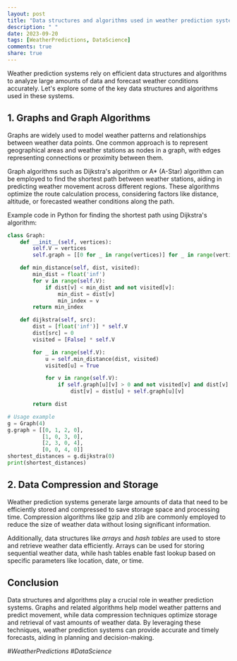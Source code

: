 ```yaml
---
layout: post
title: "Data structures and algorithms used in weather prediction systems"
description: " "
date: 2023-09-20
tags: [WeatherPredictions, DataScience]
comments: true
share: true
---
```


Weather prediction systems rely on efficient data structures and algorithms to analyze large amounts of data and forecast weather conditions accurately. Let's explore some of the key data structures and algorithms used in these systems.

## 1. Graphs and Graph Algorithms

Graphs are widely used to model weather patterns and relationships between weather data points. One common approach is to represent geographical areas and weather stations as nodes in a graph, with edges representing connections or proximity between them.

Graph algorithms such as Dijkstra's algorithm or A* (A-Star) algorithm can be employed to find the shortest path between weather stations, aiding in predicting weather movement across different regions. These algorithms optimize the route calculation process, considering factors like distance, altitude, or forecasted weather conditions along the path.

Example code in Python for finding the shortest path using Dijkstra's algorithm:

```python
class Graph:
    def __init__(self, vertices):
        self.V = vertices
        self.graph = [[0 for _ in range(vertices)] for _ in range(vertices)]

    def min_distance(self, dist, visited):
        min_dist = float('inf')
        for v in range(self.V):
            if dist[v] < min_dist and not visited[v]:
                min_dist = dist[v]
                min_index = v
        return min_index

    def dijkstra(self, src):
        dist = [float('inf')] * self.V
        dist[src] = 0
        visited = [False] * self.V

        for _ in range(self.V):
            u = self.min_distance(dist, visited)
            visited[u] = True

            for v in range(self.V):
                if self.graph[u][v] > 0 and not visited[v] and dist[v] > dist[u] + self.graph[u][v]:
                    dist[v] = dist[u] + self.graph[u][v]

        return dist

# Usage example
g = Graph(4)
g.graph = [[0, 1, 2, 0],
           [1, 0, 3, 0],
           [2, 3, 0, 4],
           [0, 0, 4, 0]]
shortest_distances = g.dijkstra(0)
print(shortest_distances)
```


## 2. Data Compression and Storage

Weather prediction systems generate large amounts of data that need to be efficiently stored and compressed to save storage space and processing time. Compression algorithms like gzip and zlib are commonly employed to reduce the size of weather data without losing significant information.

Additionally, data structures like *arrays* and *hash tables* are used to store and retrieve weather data efficiently. Arrays can be used for storing sequential weather data, while hash tables enable fast lookup based on specific parameters like location, date, or time.

## Conclusion

Data structures and algorithms play a crucial role in weather prediction systems. Graphs and related algorithms help model weather patterns and predict movement, while data compression techniques optimize storage and retrieval of vast amounts of weather data. By leveraging these techniques, weather prediction systems can provide accurate and timely forecasts, aiding in planning and decision-making.

*#WeatherPredictions #DataScience*